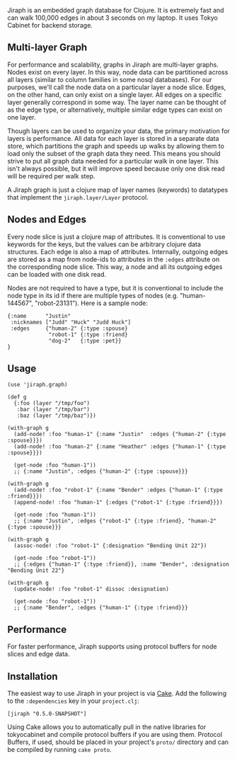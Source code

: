 Jiraph is an embedded graph database for Clojure. It is extremely fast and can walk
100,000 edges in about 3 seconds on my laptop. It uses Tokyo Cabinet for backend storage.

## Multi-layer Graph

For performance and scalability, graphs in Jiraph are multi-layer graphs. Nodes exist on
every layer. In this way, node data can be partitioned across all layers (similar to
column families in some nosql databases). For our purposes, we'll call the node data on a
particular layer a node slice. Edges, on the other hand, can only exist on a single
layer. All edges on a specific layer generally correspond in some way. The layer name can be
thought of as the edge type, or alternatively, multiple similar edge types can exist on
one layer.

Though layers can be used to organize your data, the primary motivation for layers is
performance. All data for each layer is stored in a separate data store, which partitions
the graph and speeds up walks by allowing them to load only the subset of the graph data
they need. This means you should strive to put all graph data needed for a particular walk
in one layer. This isn't always possible, but it will improve speed because only one disk
read will be required per walk step.

A Jiraph graph is just a clojure map of layer names (keywords) to datatypes that implement
the `jiraph.layer/Layer` protocol.

## Nodes and Edges

Every node slice is just a clojure map of attributes. It is conventional to use keywords
for the keys, but the values can be arbitrary clojure data structures. Each edge is also a
map of attributes. Internally, outgoing edges are stored as a map from node-ids to
attributes in the `:edges` attribute on the corresponding node slice. This way, a node and
all its outgoing edges can be loaded with one disk read.

Nodes are not required to have a type, but it is conventional to include the node type in
its id if there are multiple types of nodes (e.g. "human-144567", "robot-23131"). Here is
a sample node:

    {:name      "Justin"
     :nicknames ["Judd" "Huck" "Judd Huck"]
     :edges     {"human-2" {:type :spouse}
                 "robot-1" {:type :friend}
                 "dog-2"   {:type :pet}}
    }

## Usage

    (use 'jiraph.graph)

    (def g
      {:foo (layer "/tmp/foo")
       :bar (layer "/tmp/bar")
       :baz (layer "/tmp/baz")})

    (with-graph g
      (add-node! :foo "human-1" {:name "Justin"  :edges {"human-2" {:type :spouse}}})
      (add-node! :foo "human-2" {:name "Heather" :edges {"human-1" {:type :spouse}}})

      (get-node :foo "human-1"))
      ;; {:name "Justin", :edges {"human-2" {:type :spouse}}}

    (with-graph g
      (add-node! :foo "robot-1" {:name "Bender" :edges {"human-1" {:type :friend}}})
      (append-node! :foo "human-1" {:edges {"robot-1" {:type :friend}}})

      (get-node :foo "human-1"))
      ;; {:name "Justin", :edges {"robot-1" {:type :friend}, "human-2" {:type :spouse}}}

    (with-graph g
      (assoc-node! :foo "robot-1" {:designation "Bending Unit 22"})

      (get-node :foo "robot-1"))
      ;; {:edges {"human-1" {:type :friend}}, :name "Bender", :designation "Bending Unit 22"}

    (with-graph g
      (update-node! :foo "robot-1" dissoc :designation)

      (get-node :foo "robot-1"))
      ;; {:name "Bender", :edges {"human-1" {:type :friend}}}

## Performance

For faster performance, Jiraph supports using protocol buffers for node slices and edge data.

## Installation

The easiest way to use Jiraph in your project is via [Cake](http://github.com/ninjudd/cake).
Add the following to the `:dependencies` key in your `project.clj`:

    [jiraph "0.5.0-SNAPSHOT"]

Using Cake allows you to automatically pull in the native libraries for tokyocabinet and
compile protocol buffers if you are using them. Protocol Buffers, if used, should be
placed in your project's `proto/` directory and can be compiled by running `cake proto`.